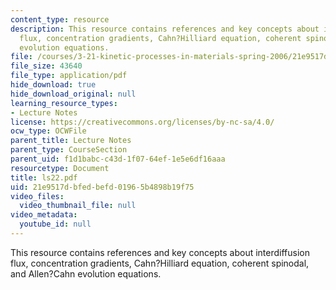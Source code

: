```yaml
---
content_type: resource
description: This resource contains references and key concepts about interdiffusion
  flux, concentration gradients, Cahn?Hilliard equation, coherent spinodal, and Allen?Cahn
  evolution equations.
file: /courses/3-21-kinetic-processes-in-materials-spring-2006/21e9517dbfedbefd01965b4898b19f75_ls22.pdf
file_size: 43640
file_type: application/pdf
hide_download: true
hide_download_original: null
learning_resource_types:
- Lecture Notes
license: https://creativecommons.org/licenses/by-nc-sa/4.0/
ocw_type: OCWFile
parent_title: Lecture Notes
parent_type: CourseSection
parent_uid: f1d1babc-c43d-1f07-64ef-1e5e6df16aaa
resourcetype: Document
title: ls22.pdf
uid: 21e9517d-bfed-befd-0196-5b4898b19f75
video_files:
  video_thumbnail_file: null
video_metadata:
  youtube_id: null
---
```

This resource contains references and key concepts about interdiffusion flux, concentration gradients, Cahn?Hilliard equation, coherent spinodal, and Allen?Cahn evolution equations.